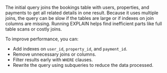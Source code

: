 The initial query joins the bookings table with users, properties, and payments to get all related details in one result. Because it uses multiple joins, the query can be slow if the tables are large or if indexes on join columns are missing. Running EXPLAIN helps find inefficient parts like full table scans or costly joins.

To improve performance, you can:

- Add indexes on `user_id`, `property_id`, and `payment_id`.
- Remove unnecessary joins or columns.
- Filter results early with `WHERE` clauses.
- Rewrite the query using subqueries to reduce the data processed.
